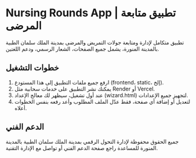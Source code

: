 # Nursing Rounds App | تطبيق متابعة المرضى

تطبيق متكامل لإدارة ومتابعة جولات التمريض والمرضى بمدينة الملك سلمان الطبية بالمدينة المنورة، يشمل جميع الصفحات، الشعار الرسمي، ودعم اللغتين.

## خطوات التشغيل

1. ارفع جميع ملفات التطبيق إلى هذا المستودع (frontend، static، إلخ).
2. يمكنك نشر التطبيق على خدمات سحابية مثل Render أو Vercel.
3. عند أول تشغيل، سيظهر لك معالج الإعداد (wizard.html) لتجهيز جميع الإعدادات.
4. لتعديل أو إضافة أي صفحة، فقط عدّل الملف المطلوب وأعد رفعه بنفس الخطوات أعلاه.

## الدعم الفني

جميع الحقوق محفوظة لإدارة التحول الرقمي بمدينة الملك سلمان الطبية بالمدينة المنورة
للمساعدة راجع صفحة الدعم الفني أو تواصل مع الإدارة التقنية.
